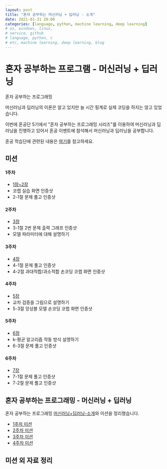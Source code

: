 ```yaml
---
layout: post
title: "혼자 공부하는 머신러닝 + 딥러닝 - 소개"
date: 2021-01-31 20:00
categories: [language, python, machine learning, deep learning]
# os, windows, linux,
# service, github
# language, python, c
# etc, machine learning, deep learning, blog
---
```


# 혼자 공부하는 프로그램 - 머신러닝 + 딥러닝

혼자 공부하는 프로그래밍

머신러닝과 딥러닝의 이론은 알고 있지만 늘 시간 핑계로 실제 코딩을 하지는 않고 있었습니다.

이번에 혼공단 5기에서 "혼자 공부하는 프로그래밍 시리즈"를 이용하여 머신러닝과 딥러닝을 진행하고 있어서 혼공 이벤트에 참석해서 머신러닝과 딥러닝을 공부합니다.

혼공 학습단에 관련된 내용은 [여기](https://docs.google.com/document/d/1peQauSkcyG0Eajw-Oepj1T2zNoGBkEJqdP9TOKIOCMI/edit?fbclid=IwAR3-LJZwyL63CKkCWgzx0B6v5YYW0a57NHmSvME0GGcl_jX9aU51y3f7qQc)를 참고하세요.

## 미션

#### 1주차

- [1장~2장](https://godsman-yang.github.io/hongong-ml-week1)
- 코랩 실습 화면 인증샷
- 2-1절 문제 풀고 인증샷

#### 2주차

- [3장](https://godsman-yang.github.io/hongong-ml-week2)
- 3-1절 2번 문제 출력 그래프 인증샷
- 모델 파라미터에 대해 설명하기

#### 3주차

- [4장](https://godsman-yang.github.io/hongong-ml-week3)
- 4-1절 문제 풀고 인증샷
- 4-2절 과대적합/과소적합 손코딩 코랩 화면 인증샷

#### 4주차

- [5장](https://godsman-yang.github.io/hongong-ml-week4)
- 교차 검증을 그림으로 설명하기
- 5-3절 앙상블 모델 손코딩 코랩 화면 인증샷

#### 5주차

- [6장](https://godsman-yang.github.io/hongong-ml-week5)
- k-평균 알고리즘 작동 방식 설명하기
- 6-3절 문제 풀고 인증샷

#### 6주차

- [7장](https://godsman-yang.github.io/hongong-ml-week6)
- 7-1절 문제 풀고 인증샷
- 7-2절 문제 풀고 인증샷

## 혼자 공부하는 프로그래밍 - 머신러닝 + 딥러닝

혼자 공부하는 프로그래밍 [머신러닝+딥러닝-소개](https://godsman-yang.github.io/hongong-ml)와 미션을 정리했습니다.

- [1주차 미션](https://godsman-yang.github.io/hongong-ml-week1)
- [2주차 미션](https://godsman-yang.github.io/hongong-ml-week2)
- [3주차 미션](https://godsman-yang.github.io/hongong-ml-week3)
- [4주차 미션](https://godsman-yang.github.io/hongong-ml-week4)

## 미션 외 자료 정리
